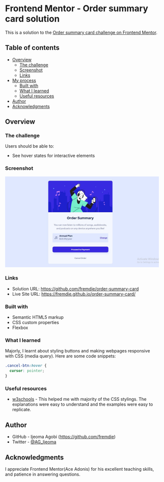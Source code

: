 # Frontend Mentor - Order summary card solution

This is a solution to the [Order summary card challenge on Frontend Mentor](https://www.frontendmentor.io/challenges/order-summary-component-QlPmajDUj).

## Table of contents

- [Overview](#overview)
  - [The challenge](#the-challenge)
  - [Screenshot](#screenshot)
  - [Links](#links)
- [My process](#my-process)
  - [Built with](#built-with)
  - [What I learned](#what-i-learned)
  - [Useful resources](#useful-resources)
- [Author](#author)
- [Acknowledgments](#acknowledgments)

## Overview

### The challenge

Users should be able to:

- See hover states for interactive elements

### Screenshot

![](/solution-screenshot.jpg)

### Links

- Solution URL:  https://github.com/fremdie/order-summary-card
- Live Site URL: https://fremdie.github.io/order-summary-card/


### Built with

- Semantic HTML5 markup
- CSS custom properties
- Flexbox


### What I learned

Majorly, I learnt about styling buttons and making webpages responsive with CSS (media query).
Here are some code snippets:

```css
.cancel-btn:hover {
  cursor: pointer;
}
```

### Useful resources

- [w3schools](https://www.w3shools.com) - This helped me with majority of the CSS stylings. The explanations were easy to understand and the examples were easy to replicate.

## Author
- GitHub - Ijeoma Agobi (https://github.com/fremdie)
- Twitter - [@AG_Ijeoma](https://www.twitter.com/AG_Ijeoma)

## Acknowledgments

I appreciate Frontend Mentor(Ace Adonis) for his excellent teaching skills, and patience in answering questions.
